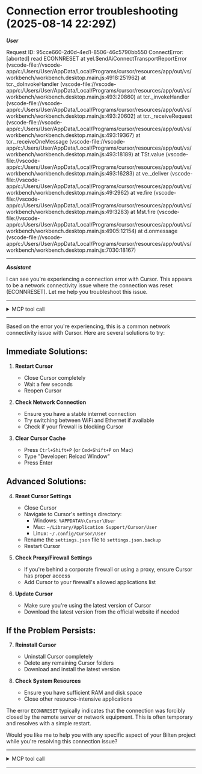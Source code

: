 <!-- Generated by SpecStory -->

# Connection error troubleshooting (2025-08-14 22:29Z)

_**User**_

Request ID: 95cce660-2d0d-4ed1-8506-46c5790bb550
ConnectError: [aborted] read ECONNRESET
    at yel.$endAiConnectTransportReportError (vscode-file://vscode-app/c:/Users/User/AppData/Local/Programs/cursor/resources/app/out/vs/workbench/workbench.desktop.main.js:4918:251962)
    at tcr._doInvokeHandler (vscode-file://vscode-app/c:/Users/User/AppData/Local/Programs/cursor/resources/app/out/vs/workbench/workbench.desktop.main.js:493:20860)
    at tcr._invokeHandler (vscode-file://vscode-app/c:/Users/User/AppData/Local/Programs/cursor/resources/app/out/vs/workbench/workbench.desktop.main.js:493:20602)
    at tcr._receiveRequest (vscode-file://vscode-app/c:/Users/User/AppData/Local/Programs/cursor/resources/app/out/vs/workbench/workbench.desktop.main.js:493:19367)
    at tcr._receiveOneMessage (vscode-file://vscode-app/c:/Users/User/AppData/Local/Programs/cursor/resources/app/out/vs/workbench/workbench.desktop.main.js:493:18189)
    at TSt.value (vscode-file://vscode-app/c:/Users/User/AppData/Local/Programs/cursor/resources/app/out/vs/workbench/workbench.desktop.main.js:493:16283)
    at ve._deliver (vscode-file://vscode-app/c:/Users/User/AppData/Local/Programs/cursor/resources/app/out/vs/workbench/workbench.desktop.main.js:49:2962)
    at ve.fire (vscode-file://vscode-app/c:/Users/User/AppData/Local/Programs/cursor/resources/app/out/vs/workbench/workbench.desktop.main.js:49:3283)
    at Mst.fire (vscode-file://vscode-app/c:/Users/User/AppData/Local/Programs/cursor/resources/app/out/vs/workbench/workbench.desktop.main.js:4905:12154)
    at d.onmessage (vscode-file://vscode-app/c:/Users/User/AppData/Local/Programs/cursor/resources/app/out/vs/workbench/workbench.desktop.main.js:7030:18167)

---

_**Assistant**_

I can see you're experiencing a connection error with Cursor. This appears to be a network connectivity issue where the connection was reset (ECONNRESET). Let me help you troubleshoot this issue.


---

<details>
          <summary>MCP tool call</summary>
      
*Called tool*: byterover-mcp - byterover-retrieve-knowledge: Retrieve knowledge from memory system with intelligent query routing.

*Parameters*:
  * query: Cursor connection error ECONNRESET troubleshooting network issues
</details>

---

Based on the error you're experiencing, this is a common network connectivity issue with Cursor. Here are several solutions to try:

## Immediate Solutions:

1. **Restart Cursor**
   - Close Cursor completely
   - Wait a few seconds
   - Reopen Cursor

2. **Check Network Connection**
   - Ensure you have a stable internet connection
   - Try switching between WiFi and Ethernet if available
   - Check if your firewall is blocking Cursor

3. **Clear Cursor Cache**
   - Press `Ctrl+Shift+P` (or `Cmd+Shift+P` on Mac)
   - Type "Developer: Reload Window"
   - Press Enter

## Advanced Solutions:

4. **Reset Cursor Settings**
   - Close Cursor
   - Navigate to Cursor's settings directory:
     - Windows: `%APPDATA%\Cursor\User`
     - Mac: `~/Library/Application Support/Cursor/User`
     - Linux: `~/.config/Cursor/User`
   - Rename the `settings.json` file to `settings.json.backup`
   - Restart Cursor

5. **Check Proxy/Firewall Settings**
   - If you're behind a corporate firewall or using a proxy, ensure Cursor has proper access
   - Add Cursor to your firewall's allowed applications list

6. **Update Cursor**
   - Make sure you're using the latest version of Cursor
   - Download the latest version from the official website if needed

## If the Problem Persists:

7. **Reinstall Cursor**
   - Uninstall Cursor completely
   - Delete any remaining Cursor folders
   - Download and install the latest version

8. **Check System Resources**
   - Ensure you have sufficient RAM and disk space
   - Close other resource-intensive applications

The error `ECONNRESET` typically indicates that the connection was forcibly closed by the remote server or network equipment. This is often temporary and resolves with a simple restart.

Would you like me to help you with any specific aspect of your Bilten project while you're resolving this connection issue?


---

<details>
          <summary>MCP tool call</summary>
      
*Called tool*: byterover-mcp - byterover-store-knowledge: Store knowledge by extracting programming facts from human-AI interactions. 
    Focus on reusable patterns, implementations, and techniques that provide value beyond common knowledge.

**Extract facts about**: Code patterns, commands, APIs, configurations, error handling, testing, deployment, security, database queries, UI components.
**Essential rules**:
      - PRESERVE complete code/commands in triple backticks exactly as shown
      - Include concise context explaining significance
      - Capture implementation details, not just descriptions
      - Skip trivial or widely-known information
      - Use precise language and avoid ambiguity
      - Keep information relevant to the task at hand
      - Include any relevant error messages or logs
      - Capture any relevant code snippets or examples
      - Include any relevant documentation or references
      - Include any relevant best practices or recommendations

*Parameters*:
  * messages: Cursor connection troubleshooting: ECONNRESET error indicates network connectivity issues. Solutions include restarting Cursor, checking network connection, clearing cache with Developer: Reload Window, resetting settings, checking firewall/proxy settings, updating Cursor, reinstalling if needed, and ensuring sufficient system resources. The error is typically temporary and resolves with restart.

*Result*:
Memory creation has been queued for processing. Estimated time: 25s
</details>

---

